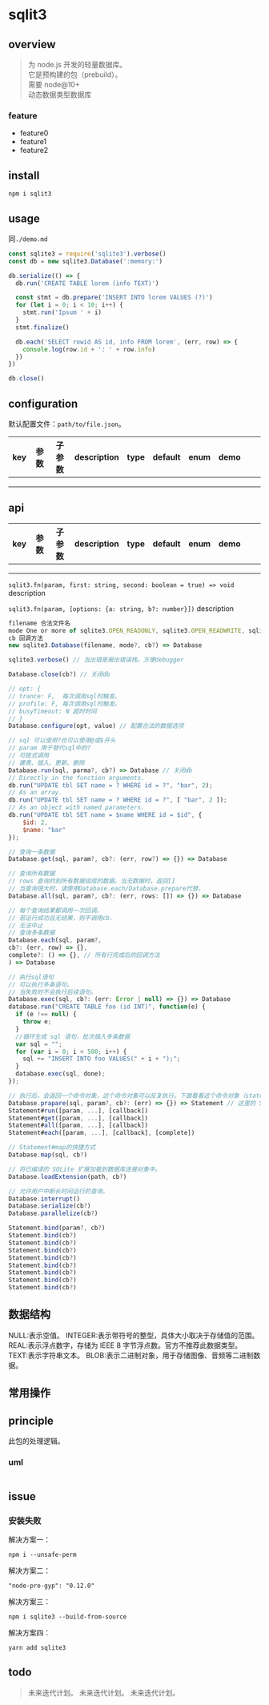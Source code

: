 # sqlit3

## overview

> 为 node.js 开发的轻量数据库。  
> 它是预构建的包（prebuild）。  
> 需要 node@10+  
> 动态数据类型数据库

### feature

- feature0
- feature1
- feature2

## install

`npm i sqlit3`

## usage

同`./demo.md`

```js
const sqlite3 = require('sqlite3').verbose()
const db = new sqlite3.Database(':memory:')

db.serialize(() => {
  db.run('CREATE TABLE lorem (info TEXT)')

  const stmt = db.prepare('INSERT INTO lorem VALUES (?)')
  for (let i = 0; i < 10; i++) {
    stmt.run('Ipsum ' + i)
  }
  stmt.finalize()

  db.each('SELECT rowid AS id, info FROM lorem', (err, row) => {
    console.log(row.id + ': ' + row.info)
  })
})

db.close()
```

## configuration

默认配置文件：`path/to/file.json`。

<!-- prettier-ignore-start -->
|key|参数|子参数|description|type|default|enum|demo|||
|-|-|-|-|-|-|-|-|-|-|
|||||||||||
|||||||||||
|||||||||||
<!-- prettier-ignore-end -->

## api

<!-- prettier-ignore-start -->
|key|参数|子参数|description|type|default|enum|demo|||
|-|-|-|-|-|-|-|-|-|-|
|||||||||||
|||||||||||
|||||||||||
<!-- prettier-ignore-end -->

`sqlit3.fn(param, first: string, second: boolean = true) => void`
description

`sqlit3.fn(param, [options: {a: string, b?: number}])`
description

```js
filename 合法文件名
mode One or more of sqlite3.OPEN_READONLY, sqlite3.OPEN_READWRITE, sqlite3.OPEN_CREATE, sqlite3.OPEN_FULLMUTEX, sqlite3.OPEN_URI, sqlite3.OPEN_SHAREDCACHE, sqlite3.OPEN_PRIVATECACHE. The default value is OPEN_READWRITE | OPEN_CREATE | OPEN_FULLMUTEX.
cb 回调方法
new sqlite3.Database(filename, mode?, cb?) => Database

sqlite3.verbose() // 当出错是报出错误栈。方便debugger

Database.close(cb?) // 关闭db

// opt: {
// trance: F,  每次调用sql时触发。
// profile: F, 每次调用sql时触发。
// busyTimeout: N 超时时间
// }
Database.configure(opt, value) // 配置合法的数据选项

// sql 可以使用?也可以使用@或$开头
// param 用于替代sql中的?
// 可链式调用
// 建表、插入、更新、删除
Database.run(sql, parma?, cb?) => Database // 关闭db
// Directly in the function arguments.
db.run("UPDATE tbl SET name = ? WHERE id = ?", "bar", 2);
// As an array.
db.run("UPDATE tbl SET name = ? WHERE id = ?", [ "bar", 2 ]);
// As an object with named parameters.
db.run("UPDATE tbl SET name = $name WHERE id = $id", {
    $id: 2,
    $name: "bar"
});

// 查询一条数据
Database.get(sql, param?, cb?: (err, row?) => {}) => Database

// 查询所有数据
// rows 查询的到所有数据组成的数据。当无数据时，返回[]
// 当查询很大时，请使用Database.each/Database.prepare代替。
Database.all(sql, param?, cb?: (err, rows: []) => {}) => Database

// 每个查询结果都调用一次回调。
// 若运行成功且无结果，则不调用cb.
// 无法中止
// 查询多条数据
Database.each(sql, param?,
cb?: (err, row) => {},
complete?: () => {}, // 所有行完成后的回调方法
) => Database

// 执行sql语句
// 可以执行多条语句。
// 当失败时不会执行后续语句。
Database.exec(sql, cb?: (err: Error | null) => {}) => Database
database.run("CREATE TABLE foo (id INT)", function(e) {
  if (e !== null) {
    throw e;
  }
  //循环生成 sql 语句，批次插入多条数据
  var sql = "";
  for (var i = 0; i < 500; i++) {
    sql += "INSERT INTO foo VALUES(" + i + ");";
  }
  database.exec(sql, done);
});

// 执行后，会返回一个命令对象，这个命令对象可以反复执行。下面看看这个命令对象（statement ）的 api：
Database.prapare(sql, param?, cb?: (err) => {}) => Statement // 这里的 Statement 对象是可以复用的，避免了重复编译 sql 语句，因此项目中更推荐使用上述方法。
Statement#run([param, ...], [callback])
Statement#get([param, ...], [callback])
Statement#all([param, ...], [callback])
Statement#each([param, ...], [callback], [complete])

// Statement#map的快捷方式
Database.map(sql, cb?)

// 将已编译的 SQLite 扩展加载到数据库连接对象中。
Database.loadExtension(path, cb?)

// 允许用户中断长时间运行的查询。
Database.interrupt()
Database.serialize(cb?)
Database.parallelize(cb?)

Statement.bind(param?, cb?)
Statement.bind(cb?)
Statement.bind(cb?)
Statement.bind(cb?)
Statement.bind(cb?)
Statement.bind(cb?)
Statement.bind(cb?)
Statement.bind(cb?)
Statement.bind(cb?)


```

## 数据结构

NULL:表示空值。
INTEGER:表示带符号的整型，具体大小取决于存储值的范围。
REAL:表示浮点数字，存储为 IEEE 8 字节浮点数。官方不推荐此数据类型。
TEXT:表示字符串文本。
BLOB:表示二进制对象，用于存储图像、音频等二进制数据。

## 常用操作

## principle

此包的处理逻辑。

### uml

```

```

## issue

### 安装失败

解决方案一：

```
npm i --unsafe-perm
```

解决方案二：

```
"node-pre-gyp": "0.12.0"
```

解决方案三：

```
npm i sqlite3 --build-from-source
```

解决方案四：

```
yarn add sqlite3
```

## todo

> 未来迭代计划。
> 未来迭代计划。
> 未来迭代计划。
